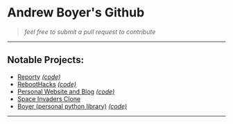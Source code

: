 <div>
<p align="center">
    <a href="https://asboyer.com" target="_blank" rel="noreferrer noopener">
        <img src="https://github.com/asboyer2/asboyer2/blob/master/images/logo.png?raw=true" alt="">
    </a>
</p>
</div>
 
# Andrew Boyer's Github
> *feel free to submit a pull request to contribute*

***
## Notable Projects:
* [Reporty](https://pypi.org/project/reporty/) [*(code)*](https://github.com/asboyer2/reporty)
* [RebootHacks](https://reboothacks.com) [*(code)*](https://github.com/Wayland-CS-Club/reboothacks-master)
* [Personal Website and Blog](https://asboyer.com/) [*(code)*](https://github.com/asboyer/asboyer.com)
* [Space Invaders Clone](https://github.com/asboyer2/SpaceInvaders)
* [Boyer (personal python library)](https://pypi.org/project/boyer/) [*(code)*](https://github.com/asboyer2/boyer)

***
<div>
<p align="center">
  <img align="center" src="https://github-readme-stats.vercel.app/api/top-langs/?username=asboyer&layout=compact&icon_color=B6F29D&text_color=718096&bg_color=ffffff00&hide_border=false&exclude_repo=asboyer.com,asboyer-archive,goat-grade,andrewsboyer.com,APCS_A,boyers_beats&langs_count=10&count_private=true" alt=""/>
</p>
</div>
  <br>
<div>
<p align="center">
  <img align="center" src="https://github-readme-stats.vercel.app/api?username=asboyer&show_icons=true&icon_color=B6F29D&text_color=718096&bg_color=ffffff00&hide_title=false&include_all_commits=true&count_private=true&hide_border=false" alt=""/>
</p>
</div>

